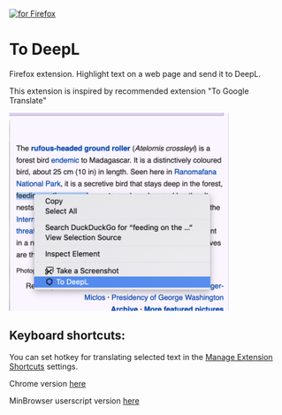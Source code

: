 
[<img src="https://blog.mozilla.org/addons/files/2020/04/get-the-addon-fx-apr-2020.svg" alt="for Firefox" height="60px">](https://addons.mozilla.org/en-US/firefox/addon/to-deepl/)

# To DeepL

Firefox extension. Highlight text on a web page and send it to DeepL.

This extension is inspired by recommended extension "To Google Translate"

<img alt="To DeepL extension" src="screenshots/1.png" width="400">

## Keyboard shortcuts:

You can set hotkey for translating selected text in the [Manage Extension Shortcuts](https://support.mozilla.org/en-US/kb/manage-extension-shortcuts-firefox) settings.

Chrome version [here](https://github.com/rewkha/chrome-to-deepl)

MinBrowser userscript version [here](https://github.com/rewkha/min-userscripts/blob/main/To-DeepL.js)
